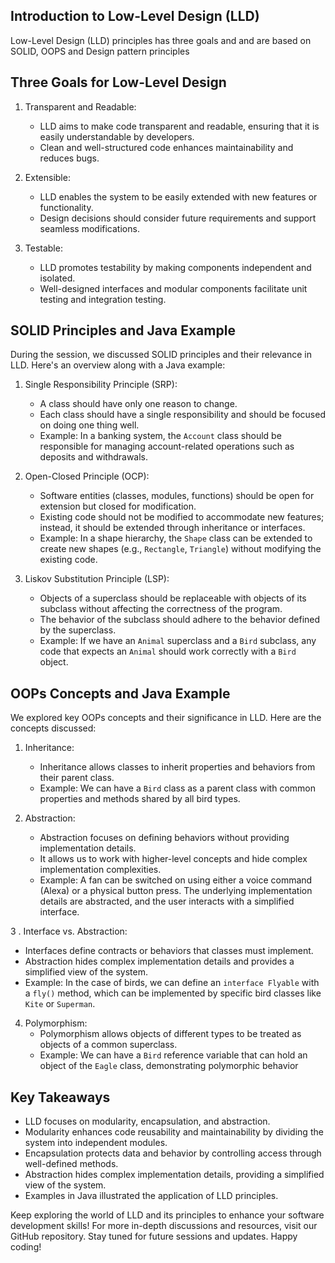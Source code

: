 ## Introduction to Low-Level Design (LLD)
Low-Level Design (LLD) principles has three goals and and are based on SOLID, OOPS and Design pattern principles

## Three Goals for Low-Level Design
1. Transparent and Readable:
   - LLD aims to make code transparent and readable, ensuring that it is easily understandable by developers.
   - Clean and well-structured code enhances maintainability and reduces bugs.

2. Extensible:
   - LLD enables the system to be easily extended with new features or functionality.
   - Design decisions should consider future requirements and support seamless modifications.

3. Testable:
   - LLD promotes testability by making components independent and isolated.
   - Well-designed interfaces and modular components facilitate unit testing and integration testing.

## SOLID Principles and Java Example
During the session, we discussed SOLID principles and their relevance in LLD. Here's an overview along with a Java example:

1. Single Responsibility Principle (SRP):
   - A class should have only one reason to change.
   - Each class should have a single responsibility and should be focused on doing one thing well.
   - Example: In a banking system, the `Account` class should be responsible for managing account-related operations such as deposits and withdrawals.

2. Open-Closed Principle (OCP):
   - Software entities (classes, modules, functions) should be open for extension but closed for modification.
   - Existing code should not be modified to accommodate new features; instead, it should be extended through inheritance or interfaces.
   - Example: In a shape hierarchy, the `Shape` class can be extended to create new shapes (e.g., `Rectangle`, `Triangle`) without modifying the existing code.

3. Liskov Substitution Principle (LSP):
   - Objects of a superclass should be replaceable with objects of its subclass without affecting the correctness of the program.
   - The behavior of the subclass should adhere to the behavior defined by the superclass.
   - Example: If we have an `Animal` superclass and a `Bird` subclass, any code that expects an `Animal` should work correctly with a `Bird` object.

## OOPs Concepts and Java Example
We explored key OOPs concepts and their significance in LLD. Here are the concepts discussed:

1. Inheritance:
   - Inheritance allows classes to inherit properties and behaviors from their parent class.
   - Example: We can have a `Bird` class as a parent class with common properties and methods shared by all bird types.

2. Abstraction:
   - Abstraction focuses on defining behaviors without providing implementation details.
   - It allows us to work with higher-level concepts and hide complex implementation complexities.
   - Example: A fan can be switched on using either a voice command (Alexa) or a physical button press. The underlying implementation details are abstracted, and the user interacts with a simplified interface.

3 . Interface vs. Abstraction:
   - Interfaces define contracts or behaviors that classes must implement.
   - Abstraction hides complex implementation details and provides a simplified view of the system.
   - Example: In the case of birds, we can define an `interface Flyable` with a `fly()` method, which can be implemented by specific bird classes like `Kite` or `Superman`.

4. Polymorphism:
   - Polymorphism allows objects of different types to be treated as objects of a common superclass.
   - Example: We can have a `Bird` reference variable that can hold an object of the `Eagle` class, demonstrating polymorphic behavior

## Key Takeaways
- LLD focuses on modularity, encapsulation, and abstraction.
- Modularity enhances code reusability and maintainability by dividing the system into independent modules.
- Encapsulation protects data and behavior by controlling access through well-defined methods.
- Abstraction hides complex implementation details, providing a simplified view of the system.
- Examples in Java illustrated the application of LLD principles.

Keep exploring the world of LLD and its principles to enhance your software development skills! For more in-depth discussions and resources, visit our GitHub repository. Stay tuned for future sessions and updates. Happy coding! 
